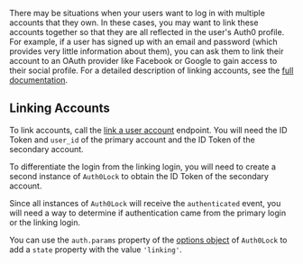 There may be situations when your users want to log in with multiple accounts that they own. In these cases, you may want to link these accounts together so that they are all reflected in the user's Auth0 profile. For example, if a user has signed up with an email and password (which provides very little information about them), you can ask them to link their account to an OAuth provider like Facebook or Google to gain access to their social profile. For a detailed description of linking accounts, see the [full documentation](https://auth0.com/docs/link-accounts).

## Linking Accounts

To link accounts, call the [link a user account](/api/management/v2#!/Users/post_identities) endpoint. You will need the ID Token and `user_id` of the primary account and the ID Token of the secondary account.

To differentiate the login from the linking login, you will need to create a second instance of `Auth0Lock` to obtain the ID Token of the secondary account.

Since all instances of `Auth0Lock` will receive the `authenticated` event, you will need a way to determine if authentication came from the primary login or the linking login.

You can use the `auth.params` property of the [options object](https://github.com/auth0/lock#authentication-options) of `Auth0Lock` to add a `state` property with the value `'linking'`.
